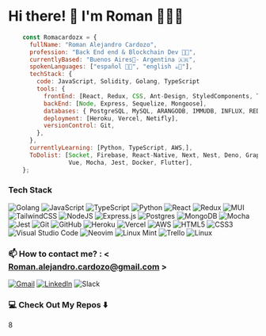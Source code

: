 # Hi there! 👋 I'm Roman 🧑‍💻🚀

```javascript
    const Romacardozx = {
      fullName: "Roman Alejandro Cardozo",
      profession: "Back End end & Blockchain Dev 🧑‍💻", 
      currentlyBased: "Buenos Aires📍- Argentina 🇦🇷",
      spokenLanguages: ["español 🧉🥟", "english ☕💂"],
      techStack: {
        code: JavaScript, Solidity, Golang, TypeScript
        tools: {
          frontEnd: [React, Redux, CSS, Ant-Design, StyledComponents, TailwindCSS],
          backEnd: [Node, Express, Sequelize, Mongoose],
          databases: { PostgreSQL, MySQL, ARANGODB, IMMUDB, INFLUX, REDISDB, MongoDB },
          deployment: [Heroku, Vercel, Netifly],
          versionControl: Git,
        },
      },
      currentlyLearning: [Python, TypeScript, AWS,],
      ToDolist: [Socket, Firebase, React-Native, Next, Nest, Deno, GraphQL, Angular, 
                 Vue, Mocha, Jest, Docker, Flutter],
    };
```

### Tech Stack

![Golang](https://img.shields.io/badge/golang-%23323330.svg?style=flat&logo=go&logoColor=%23F7DF1E) ![JavaScript](https://img.shields.io/badge/javascript-%23323330.svg?style=flat&logo=Javascript&logoColor=%23F7DF1E) ![TypeScript](https://img.shields.io/badge/typescript-%23007ACC.svg?style=flat&logo=Typescript&logoColor=white) ![Python](https://img.shields.io/badge/python-%23323330.svg?style=flat&logo=python&logoColor=%23F7DF1E) ![React](https://img.shields.io/badge/react-%2320232a.svg?style=flat&logo=React&logoColor=%2361DAFB) ![Redux](https://img.shields.io/badge/Redux-%23593d88.svg?style=flat&logo=redux&logoColor=white) ![MUI](https://img.shields.io/badge/MUI-%230081CB.svg?style=flat&logo=Material-ui&logoColor=white) ![TailwindCSS](https://img.shields.io/badge/tailwindcss-%2338B2AC.svg?style=flat&logo=TailwindCSS&logoColor=white) ![NodeJS](https://img.shields.io/badge/node.js-6DA55F?style=flat&logo=Node.js&logoColor=white) ![Express.js](https://img.shields.io/badge/express.js-%23404d59.svg?style=flat&logo=Express&logoColor=%2361DAFB) ![Postgres](https://img.shields.io/badge/postgres-%23316192.svg?style=flat&logo=PostgreSQL&logoColor=white) ![MongoDB](https://img.shields.io/badge/MongoDB-%234ea94b.svg?style=flat&logo=MongoDB&logoColor=white) ![Mocha](https://img.shields.io/badge/-mocha-%238D6748?style=flat&logo=Mocha&logoColor=white) ![Jest](https://img.shields.io/badge/-jest-%23C21325?style=flat&logo=Jest&logoColor=white) ![Git](https://img.shields.io/badge/git-%23F05033.svg?style=flat&logo=Git&logoColor=white) ![GitHub](https://img.shields.io/badge/Github-%23121011.svg?style=flat&logo=github&logoColor=white) ![Heroku](https://img.shields.io/badge/heroku-%23430098.svg?style=flat&logo=Heroku&logoColor=white) ![Vercel](https://img.shields.io/badge/vercel-%23000000.svg?style=flat&logo=Vercel&logoColor=white) ![AWS](https://img.shields.io/badge/AWS-%23FF9900.svg?style=flat&logo=Amazon-AWS&logoColor=white) ![HTML5](https://img.shields.io/badge/html5-%23E34F26.svg?style=flat&logo=HTML5&logoColor=white) ![CSS3](https://img.shields.io/badge/css3-%231572B6.svg?style=flat&logo=CSS3&logoColor=white) 
![Visual Studio Code](https://img.shields.io/badge/Visual%20Studio%20Code-0078d7.svg?style=flat&logo=VS-Code&logoColor=white) ![Neovim](https://img.shields.io/badge/NeoVim-%2357A143.svg?&style=flat&logo=Neovim&logoColor=white) ![Linux Mint](https://img.shields.io/badge/Linux%20Mint-87CF3E?style=flat&logo=Linux%20Mint&logoColor=white) ![Trello](https://img.shields.io/badge/Trello-%23026AA7.svg?style=flat&logo=Trello&logoColor=white) ![Linux](https://img.shields.io/badge/Linux-FCC624?style=flat&logo=Linux&logoColor=black)

### 📫 How to contact me? : < Roman.alejandro.cardozo@gmail.com >

[![Gmail](https://img.shields.io/badge/Gmail-D14836?style=for-the-badge&logo=gmail&logoColor=white)](mailto:<roman.alejandro.cardozo@gmail.com>) 
[![LinkedIn](https://img.shields.io/badge/linkedin-%230077B5.svg?style=for-the-badge&logo=linkedin&logoColor=white)](https://www.linkedin.com/in/romancardozo-fullstackdeveloper/)
![Slack](https://img.shields.io/badge/Slack-4A154B?style=for-the-badge&logo=slack&logoColor=white)


### 💻 Check Out My Repos ⬇️



8
